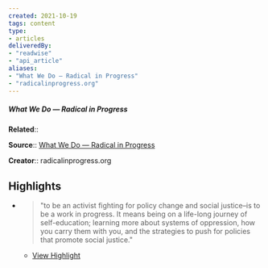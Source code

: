 ```yaml
---
created: 2021-10-19
tags: content
type: 
- articles
deliveredBy: 
- "readwise"
- "api_article"
aliases:
- "What We Do — Radical in Progress"
- "radicalinprogress.org"
---
```

##### What We Do — Radical in Progress

**Related**:: 

**Source**:: [What We Do — Radical in Progress](https://radicalinprogress.org/about)

**Creator**:: radicalinprogress.org

## Highlights
- > "to be an activist fighting for policy change and social justice–is to be a work in progress. It means being on a life-long journey of self-education; learning more about systems of oppression, how you carry them with you, and the strategies to push for policies that promote social justice." 
    - [View Highlight](https://radicalinprogress.org/about?__readwiseLocation=0%2F0%2F0%2F0%2F2%2F0%2F1%2F1%2F3%2F5%2F1%2F5%2F1%3A16%2C0%2F0%2F0%2F0%2F2%2F0%2F1%2F1%2F3%2F5%2F1%2F5%2F1%3A307#:~:text=to%20be%20an%20activist%20fighting%2Cpolicies%20that%20promote%20social%20justice.)

